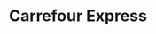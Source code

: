 ---
title: "Carrefour Express"
url: /ciudad-autonoma-de-buenos-aires/carrefour-express-paraguay-2/
shop: comodidad
---